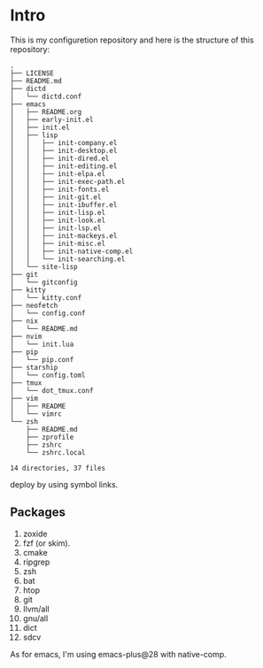 # Intro

This is my configuretion repository and here is the structure of this repository:

```console
.
├── LICENSE
├── README.md
├── dictd
│   └── dictd.conf
├── emacs
│   ├── README.org
│   ├── early-init.el
│   ├── init.el
│   ├── lisp
│   │   ├── init-company.el
│   │   ├── init-desktop.el
│   │   ├── init-dired.el
│   │   ├── init-editing.el
│   │   ├── init-elpa.el
│   │   ├── init-exec-path.el
│   │   ├── init-fonts.el
│   │   ├── init-git.el
│   │   ├── init-ibuffer.el
│   │   ├── init-lisp.el
│   │   ├── init-look.el
│   │   ├── init-lsp.el
│   │   ├── init-mackeys.el
│   │   ├── init-misc.el
│   │   ├── init-native-comp.el
│   │   └── init-searching.el
│   └── site-lisp
├── git
│   └── gitconfig
├── kitty
│   └── kitty.conf
├── neofetch
│   └── config.conf
├── nix
│   └── README.md
├── nvim
│   └── init.lua
├── pip
│   └── pip.conf
├── starship
│   └── config.toml
├── tmux
│   └── dot_tmux.conf
├── vim
│   ├── README
│   └── vimrc
└── zsh
    ├── README.md
    ├── zprofile
    ├── zshrc
    └── zshrc.local

14 directories, 37 files
```

deploy by using symbol links.

## Packages

1. zoxide
2. fzf (or skim).
3. cmake
4. ripgrep
5. zsh
6. bat
7. htop
8. git
9. llvm/all
10. gnu/all
11. dict
12. sdcv

As for emacs, I'm using emacs-plus@28 with native-comp.
